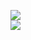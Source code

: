 [![](https://img.shields.io/badge/Made%20With-Github%20Spray-lightgrey.svg?style=for-the-badge&logo=github)](https://github.com/Annihil/github-spray#5757)  
[![](https://i.imgur.com/2DrTn0Z.gif)](https://github.com/Annihil/github-spray)